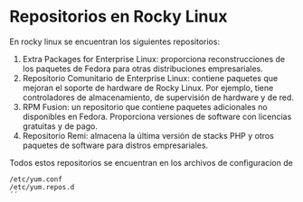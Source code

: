 # Repositorios en Rocky Linux
En rocky linux se encuentran los siguientes repositorios:

1. Extra Packages for Enterprise Linux: proporciona reconstrucciones de los paquetes de Fedora para otras distribuciones empresariales.
2. Repositorio Comunitario de Enterprise Linux: contiene paquetes que mejoran el soporte de hardware de Rocky Linux. Por ejemplo, tiene controladores de almacenamiento, de supervisión de hardware y de red.
3. RPM Fusion: un repositorio que contiene paquetes adicionales no disponibles en Fedora. Proporciona versiones de software con licencias gratuitas y de pago.
4. Repositorio Remi: almacena la última versión de stacks PHP y otros paquetes de software para distros empresariales.

Todos estos repositorios se encuentran en los archivos de configuracion de 
```
/etc/yum.conf
/etc/yum.repos.d
´´
